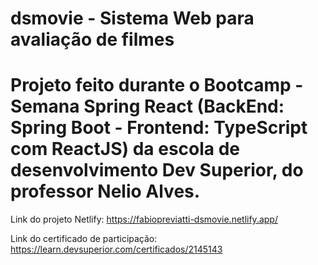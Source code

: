 # dsmovie - Sistema Web para avaliação de filmes

# Projeto feito durante o Bootcamp - Semana Spring React (BackEnd: Spring Boot - Frontend: TypeScript com ReactJS) da escola de desenvolvimento Dev Superior, do professor Nelio Alves. 

Link do projeto Netlify: https://fabiopreviatti-dsmovie.netlify.app/

Link do certificado de participação: https://learn.devsuperior.com/certificados/2145143

